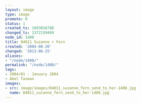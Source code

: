 ```yaml
---
layout: image
type: image
promote: 0
status: 1
created_ts: 1093016788
changed_ts: 1372159469
node_id: 1400
title: 04011 Suzanne + Fern
created: '2004-08-20'
changed: '2013-06-25'
aliases:
- "/node/1400/"
permalink: "/node/1400/"
tags:
- 2004/01 - January 2004
- Abel Tasman
images:
- src: image/images/04011_suzanne_fern_send_to_her-1400.jpg
  name: 04011_suzanne_fern_send_to_her-1400.jpg
---
```


